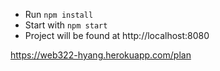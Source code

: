 
- Run `npm install`
- Start with `npm start`
- Project will be found at http://localhost:8080

https://web322-hyang.herokuapp.com/plan
